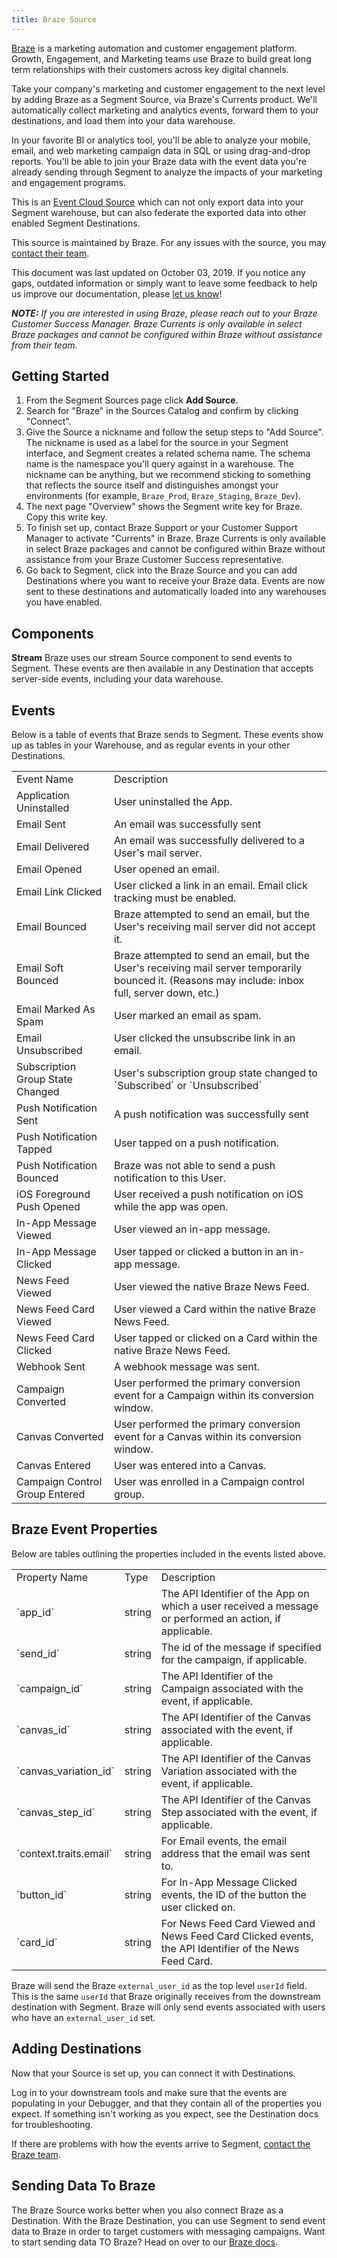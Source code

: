 ```yaml
---
title: Braze Source
---
```


[Braze](https://www.braze.com/?utm_source=segmentio&utm_medium=docs&utm_campaign=partners) is a marketing automation and customer engagement platform. Growth, Engagement, and Marketing teams use Braze to build great long term relationships with their customers across key digital channels.

Take your company's marketing and customer engagement to the next level by adding Braze as a Segment Source, via Braze's Currents product. We'll automatically collect marketing and analytics events, forward them to your destinations, and load them into your data warehouse.

In your favorite BI or analytics tool, you'll be able to analyze your mobile, email, and web marketing campaign data in SQL or using drag-and-drop reports. You'll be able to join your Braze data with the event data you're already sending through Segment to analyze the impacts of your marketing and engagement programs.

This is an [Event Cloud Source](https://segment.com/docs/connections/sources/#event-cloud-sources) which can not only export data into your Segment warehouse, but can also federate the exported data into other enabled Segment Destinations.

This source is maintained by Braze. For any issues with the source, you may [contact their team](https://www.braze.com/docs/support_contact/).

This document was last updated on October 03, 2019. If you notice any gaps, outdated information or simply want to leave some feedback to help us improve our documentation, please [let us know](https://segment.com/help/contact)!

_**NOTE:** If you are interested in using Braze, please reach out to your Braze Customer Success Manager. Braze Currents is only available in select Braze packages and cannot be configured within Braze without assistance from their team._

## Getting Started

1. From the Segment Sources page click **Add Source**.
2. Search for "Braze" in the Sources Catalog and confirm by clicking "Connect".
3. Give the Source a nickname and follow the setup steps to "Add Source".
   The nickname is used as a label for the source in your Segment interface, and Segment creates a related schema name. The schema name is the namespace you'll query against in a warehouse. The nickname can be anything, but we recommend sticking to something that reflects the source itself and distinguishes amongst your environments (for example, `Braze_Prod`, `Braze_Staging`, `Braze_Dev`).
4. The next page "Overview" shows the Segment write key for Braze. Copy this write key.
5. To finish set up, contact Braze Support or your Customer Support Manager to activate "Currents" in Braze.
   Braze Currents is only available in select Braze packages and cannot be configured within Braze without assistance from your Braze Customer Success representative.
6. Go back to Segment, click into the Braze Source and you can add Destinations where you want to receive your Braze data.
   Events are now sent to these destinations and automatically loaded into any warehouses you have enabled.

## Components
**Stream**
Braze uses our stream Source component to send events to Segment. These events are then available in any Destination that accepts server-side events, including your data warehouse.

## Events

Below is a table of events that Braze sends to Segment. These events show up as tables in your Warehouse, and as regular events in your other Destinations.

<table>
  <tr>
   <td>Event Name</td>
   <td>Description</td>
  </tr>
  <tr>
   <td>Application Uninstalled</td>
   <td>User uninstalled the App.</td>
  </tr>
   <tr>
   <td>Email Sent</td>
   <td>An email was successfully sent</td>
  </tr>
  <tr>
   <td>Email Delivered</td>
   <td>An email was successfully delivered to a User's mail server.</td>
  </tr>
  <tr>
   <td>Email Opened</td>
   <td>User opened an email.</td>
  </tr>
  <tr>
   <td>Email Link Clicked</td>
   <td>User clicked a link in an email. Email click tracking must be enabled.</td>
  </tr>
  <tr>
   <td>Email Bounced</td>
   <td>Braze attempted to send an email, but the User's receiving mail server did not accept it.</td>
  </tr>
  <tr>
  <tr>
   <td>Email Soft Bounced</td>
   <td>Braze attempted to send an email, but the User's receiving mail server temporarily bounced it. (Reasons may include: inbox full, server down, etc.)</td>
  </tr>
  <tr>
   <td>Email Marked As Spam</td>
   <td>User marked an email as spam.</td>
  </tr>
  <tr>
   <td>Email Unsubscribed</td>
   <td>User clicked the unsubscribe link in an email.</td>
  </tr>
  <tr>
   <td>Subscription Group State Changed</td>
   <td>User's subscription group state changed to `Subscribed` or `Unsubscribed`</td>
  </tr>
  <tr>
   <td>Push Notification Sent</td>
   <td>A push notification was successfully sent</td>
  </tr>
  <tr>
   <td>Push Notification Tapped</td>
   <td>User tapped on a push notification.</td>
  </tr>
  <tr>
   <td>Push Notification Bounced</td>
   <td>Braze was not able to send a push notification to this User.</td>
  </tr>
  <tr>
   <td>iOS Foreground Push Opened</td>
   <td>User received a push notification on iOS while the app was open.</td>
  </tr>
  <tr>
   <td>In-App Message Viewed</td>
   <td>User viewed an in-app message.</td>
  </tr>
  <tr>
   <td>In-App Message Clicked</td>
   <td>User tapped or clicked a button in an in-app message.</td>
  </tr>
  <tr>
   <td>News Feed Viewed</td>
   <td>User viewed the native Braze News Feed.</td>
  </tr>
  <tr>
   <td>News Feed Card Viewed</td>
   <td>User viewed a Card within the native Braze News Feed.</td>
  </tr>
  <tr>
   <td>News Feed Card Clicked</td>
   <td>User tapped or clicked on a Card within the native Braze News Feed.</td>
  </tr>
  <tr>
   <td>Webhook Sent</td>
   <td>A webhook message was sent.</td>
  </tr>
  <tr>
   <td>Campaign Converted</td>
   <td>User performed the primary conversion event for a Campaign within its conversion window.</td>
  </tr>
  <tr>
   <td>Canvas Converted</td>
   <td>User performed the primary conversion event for a Canvas within its conversion window.</td>
  </tr>
  <tr>
   <td>Canvas Entered</td>
   <td>User was entered into a Canvas.</td>
  </tr>
  <tr>
   <td>Campaign Control Group Entered</td>
   <td>User was enrolled in a Campaign control group.</td>
  </tr>
</table>

## Braze Event Properties

Below are tables outlining the properties included in the events listed above.

<table>
  <tr>
   <td>Property Name</td>
   <td>Type</td>
   <td>Description</td>
  </tr>
  <tr>
   <td>`app_id`</td>
   <td>string</td>
   <td>The API Identifier of the App on which a user received a message or performed an action, if applicable.</td>
  </tr>
  <tr>
   <td>`send_id`</td>
   <td>string</td>
   <td>The id of the message if specified for the campaign, if applicable.</td>
  </tr>
  <tr>
   <td>`campaign_id`</td>
   <td>string</td>
   <td>The API Identifier of the Campaign associated with the event, if applicable.</td>
  </tr>
  <tr>
   <td>`canvas_id`</td>
   <td>string</td>
   <td>The API Identifier of the Canvas associated with the event, if applicable.</td>
  </tr>
  <tr>
   <td>`canvas_variation_id`</td>
   <td>string</td>
   <td>The API Identifier of the Canvas Variation associated with the event, if applicable.</td>
  </tr>
  <tr>
   <td>`canvas_step_id`</td>
   <td>string</td>
   <td>The API Identifier of the Canvas Step associated with the event, if applicable.</td>
  </tr>
  <tr>
   <td>`context.traits.email`</td>
   <td>string</td>
   <td>For Email events, the email address that the email was sent to.</td>
  </tr>
  <tr>
   <td>`button_id`</td>
   <td>string</td>
   <td>For In-App Message Clicked events, the ID of the button the user clicked on.</td>
  </tr>
  <tr>
   <td>`card_id`</td>
   <td>string</td>
   <td>For News Feed Card Viewed and News Feed Card Clicked events, the API Identifier of the News Feed Card.</td>
  </tr>
</table>

Braze will send the Braze `external_user_id` as the top level `userId` field. This is the same `userId` that Braze originally receives from the downstream destination with Segment. Braze will only send events associated with users who have an `external_user_id` set.

## Adding Destinations

Now that your Source is set up, you can connect it with Destinations.

Log in to your downstream tools and make sure that the events are populating in your Debugger, and that they contain all of the properties you expect. If something isn't working as you expect, see the Destination docs for troubleshooting.

If there are problems with how the events arrive to Segment, [contact the Braze team](https://www.braze.com/docs/support_contact/).

## Sending Data To Braze

The Braze Source works better when you also connect Braze as a Destination. With the Braze Destination, you can use Segment to send event data to Braze in order to target customers with messaging campaigns. Want to start sending data TO Braze? Head on over to our [Braze docs](https://segment.com/docs/connections/destinations/catalog/braze/).
